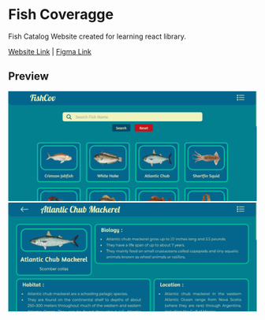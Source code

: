 # Fish Coveragge

Fish Catalog Website created for learning react library.

[Website Link](https://fish-coverage.netlify.app/) | [Figma Link](https://www.figma.com/file/yEmeMQkHh3jBfCH8mMlbVS/FishCov?node-id=0%3A1&t=LKnThzUkhf9sdcc9-1)

## Preview 

<img src="web-preview-img/FishCoverage-preview-1.png" alt="FishCoverage home" />

<img src="web-preview-img/FishCoverage-preview-2.png" alt="FishCoverage fish detail" />
